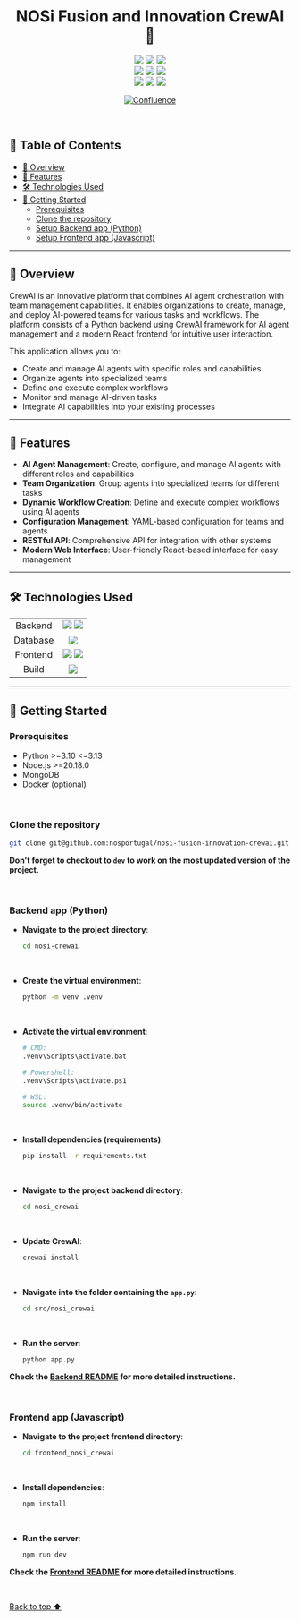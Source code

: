 <a id="back-to-top"></a>

<h1 align="center">NOSi Fusion and Innovation CrewAI 🤖</h1>

<div align="center">

<img src="https://img.shields.io/badge/0.39.3-FFF?logo=nvm&logoColor=white?&label=nvm&labelColor=FBB040?">
<img src="https://img.shields.io/badge/10.8.2-FFF?logo=npm&logoColor=white?&label=npm&labelColor=CB3837">
<img src="https://img.shields.io/badge/v20.18.0-FFF?logo=node.js&logoColor=white&label=Node.js&labelColor=6DA55F">

</div>

<div align="center">

<img src="https://img.shields.io/badge/JavaScript-F7DF1E?logo=javascript&logoColor=000">
<img src="https://img.shields.io/badge/Vite-646CFF?logo=vite&logoColor=fff">
<img src="https://img.shields.io/badge/Tailwind%20CSS-%2338B2AC.svg?logo=tailwind-css&logoColor=white">

</div>

<div align="center">

<img src="https://img.shields.io/badge/Python-3776AB?logo=python&logoColor=white">
<img src="https://img.shields.io/badge/MongoDB-%234ea94b.svg?logo=mongodb&logoColor=white">
<img src="https://img.shields.io/badge/Flask-000?logo=flask&logoColor=fff">

[![Confluence](https://img.shields.io/badge/Confluence-172B4D?logo=confluence&logoColor=fff)](https://nos-corporativo.atlassian.net/wiki/spaces/RDI/pages/328335361/Autonomous+AI+agents)

</div>

<br>

## 📒 Table of Contents

- [🚀 Overview](#-overview)
- [🎯 Features](#-features)
- [🛠️ Technologies Used](#️-technologies-used)
- [📝 Getting Started](#-getting-started)
  - [Prerequisites](#prerequisites)
  - [Clone the repository](#clone-the-repository)
  - [Setup Backend app (Python)](#backend-app-python)
  - [Setup Frontend app (Javascript)](#frontend-app-javascript)

---

## 🚀 Overview

CrewAI is an innovative platform that combines AI agent orchestration with team management capabilities. It enables organizations to create, manage, and deploy AI-powered teams for various tasks and workflows. The platform consists of a Python backend using CrewAI framework for AI agent management and a modern React frontend for intuitive user interaction.

This application allows you to:

- Create and manage AI agents with specific roles and capabilities
- Organize agents into specialized teams
- Define and execute complex workflows
- Monitor and manage AI-driven tasks
- Integrate AI capabilities into your existing processes

---

## 🎯 Features

- **AI Agent Management**: Create, configure, and manage AI agents with different roles and capabilities
- **Team Organization**: Group agents into specialized teams for different tasks
- **Dynamic Workflow Creation**: Define and execute complex workflows using AI agents
- **Configuration Management**: YAML-based configuration for teams and agents
- **RESTful API**: Comprehensive API for integration with other systems
- **Modern Web Interface**: User-friendly React-based interface for easy management

---

## 🛠️ Technologies Used

<div align="center">
  <table>
    <tr>
      <td align="center">Backend</td>
      <td align="center">
        <img src="https://img.shields.io/badge/Python-3776AB?logo=python&logoColor=fff" />
        <img src="https://img.shields.io/badge/Flask-000?logo=flask&logoColor=fff" />
      </td>
    </tr>
    <tr>
      <td align="center">Database</td>
      <td align="center">
        <img src="https://img.shields.io/badge/MongoDB-%234ea94b.svg?logo=mongodb&logoColor=white" />
      </td>
    </tr>
    <tr>
      <td align="center">Frontend</td>
      <td align="center">
        <img src="https://img.shields.io/badge/React-%2320232a.svg?logo=react&logoColor=%2361DAFB" />
        <img src="https://img.shields.io/badge/Vite-646CFF?logo=vite&logoColor=fff" />
      </td>
    </tr>
    <tr>
      <td align="center">Build</td>
      <td align="center">
        <img src="https://img.shields.io/badge/Docker-2496ED?logo=docker&logoColor=fff" />
      </td>
    </tr>
  </table>
</div>

---

## 📝 Getting Started

### Prerequisites

- Python >=3.10 <=3.13
- Node.js >=20.18.0
- MongoDB
- Docker (optional)

<br>

### Clone the repository

```bash
git clone git@github.com:nosportugal/nosi-fusion-innovation-crewai.git
```

**Don't forget to checkout to `dev` to work on the most updated version of the project.**

<br>

### Backend app (Python)

- **Navigate to the project directory**:

  ```bash
  cd nosi-crewai
  ```

<br>

- **Create the virtual environment**:

  ```bash
  python -m venv .venv
  ```

<br>

- **Activate the virtual environment**:

  ```bash
  # CMD:
  .venv\Scripts\activate.bat
  ```

  ```bash
  # Powershell:
  .venv\Scripts\activate.ps1
  ```

  ```bash
  # WSL:
  source .venv/bin/activate
  ```

<br>

- **Install dependencies (requirements)**:

  ```bash
  pip install -r requirements.txt
  ```

<br>

- **Navigate to the project backend directory**:

  ```bash
  cd nosi_crewai
  ```

<br>

- **Update CrewAI**:

  ```bash
  crewai install
  ```

<br>

- **Navigate into the folder containing the `app.py`**:

  ```bash
  cd src/nosi_crewai
  ```

<br>

- **Run the server**:

  ```bash
  python app.py
  ```

**Check the [Backend README](nosi_crewai/README.md) for more detailed instructions.**

<br>

### Frontend app (Javascript)

- **Navigate to the project frontend directory**:

  ```bash
  cd frontend_nosi_crewai
  ```

<br>

- **Install dependencies**:

  ```bash
  npm install
  ```

<br>

- **Run the server**:

  ```bash
  npm run dev
  ```

**Check the [Frontend README](frontend_nosi_crewai/README.md) for more detailed instructions.**

<br>

<p><a href="#back-to-top">Back to top ⬆️</a></p>
